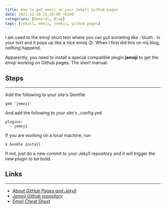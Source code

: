 ```yaml
---
title: How to get emoji on your Jekyll Github pages
date: 2021-12-10 15:20:00 +0100
categories: [General, Blog]
tags: [jekyll, emoji, jemoji, github pages]
---
```


I am used to the emoji short text where you can put someting like : blush : in your text and it pops up like a nice emoij :blush:. When I first did this on mij blog, nothing happend. 

Apparently, you need to install a special compatible plugin **jemoji** to get the emoji working on Github pages. The short manual:

## Steps

---

Add the following to your site's Gemfile
```
gem 'jemoji'
```
And add the following to your site's _config.yml
```
plugins:
  - jemoji
```
If you are working on a local machine, run
```
$ bundle install
```
If not, just do a new commit to your Jekyll repository and it will trigger the new plugin to be build. 

## Links

 ---
 - [*About GitHub Pages and Jekyll*](https://docs.github.com/en/pages/setting-up-a-github-pages-site-with-jekyll/about-github-pages-and-jekyll) 
 - [*Jemoji Github repository*](https://github.com/jekyll/jemoji)
 - [*Emoji Cheat Sheet*](http://www.iemoji.com/emoji-cheat-sheet/all)


